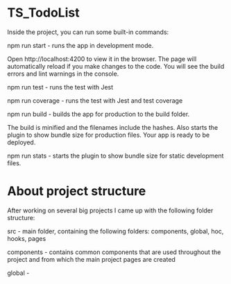 # TS_TodoList

Inside the project, you can run some built-in commands:

npm run start - runs the app in development mode.

Open http://localhost:4200 to view it in the browser.
The page will automatically reload if you make changes to the code.
You will see the build errors and lint warnings in the console.

npm run test  - runs the test with Jest

npm run coverage  - runs the test with Jest and test coverage

npm run build - builds the app for production to the build folder.

The build is minified and the filenames include the hashes.
Also starts the plugin to show bundle size for production files.
Your app is ready to be deployed.

npm run stats - starts the plugin to show bundle size for static development files.

# About project structure

After working on several big projects I came up with the following folder structure:

src - main folder, containing the following folders: components, global, hoc, hooks, pages

components - contains common components that are used throughout the project and from which the main project pages are created

global  - 






